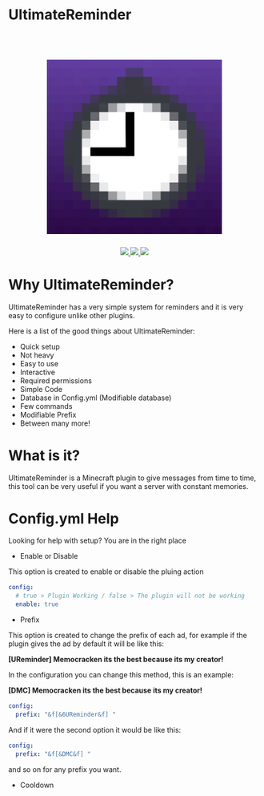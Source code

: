 # UltimateReminder

<h1 align="center">
  <br>
  <img src="/ureminder.png" alt="Ureminder Logo" width="350">
  <br>
</h1>
<p align="center">
    <a href="https://discord.gg/yNnnkRfavm" alt="discord">
        <img src="https://img.shields.io/discord/894059728714489856?color=b&label=Discord"/>
    </a>
    <a href="https://twitter.com/memocrackenxd" alt="Twitter">
      <img src="https://img.shields.io/twitter/follow/memocrackenxd?style=social"/>  
    </a>
   <a href="https://github.com/MemocrackenDev" alt="Twitter">
      <img src="https://img.shields.io/github/followers/MemocrackenDev?style=social"/>  
    </a>
</p>

# Why UltimateReminder?

UltimateReminder has a very simple system for 
reminders and it is very easy to configure unlike 
other plugins.

Here is a list of the good things about UltimateReminder:

- Quick setup
- Not heavy
- Easy to use
- Interactive
- Required permissions
- Simple Code
- Database in Config.yml (Modifiable database)
- Few commands
- Modifiable Prefix
- Between many more!

# What is it?

UltimateReminder is a Minecraft plugin to give messages from time to time, this tool 
can be very useful if you want a server with constant memories.

# Config.yml Help

Looking for help with setup? You are in the right place

- Enable or Disable

This option is created to enable or disable the pluing action

```yml
config:
  # true > Plugin Working / false > The plugin will not be working
  enable: true
```

- Prefix

This option is created to change the prefix of each ad, for example if the plugin gives 
the ad by default it will be like this:

**[UReminder] Memocracken its the best because its my creator!**

In the configuration you can change this method, this is an example:

**[DMC] Memocracken its the best because its my creator!**

```yml
config:
  prefix: "&f[&6UReminder&f] "
```

And if it were the second option it would be like this:

```yml
config:
  prefix: "&f[&DMC&f] "
```

and so on for any prefix you want.

- Cooldown
